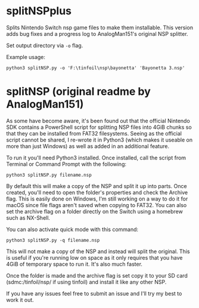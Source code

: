 # splitNSPplus

Splits Nintendo Switch nsp game files to make them installable. This version adds bug fixes and a progress log to AnalogMan151's original NSP splitter.

Set output directory via `-o` flag.

Example usage:

```
python3 splitNSP.py -o 'F:\tinfoil\nsp\bayonetta' 'Bayonetta 3.nsp'
```

# splitNSP (original readme by AnalogMan151)

As some have become aware, it's been found out that the official Nintendo SDK contains a PowerShell script for splitting NSP files into 4GiB chunks so that they can be installed from FAT32 filesystems. Seeing as the official script cannot be shared, I re-wrote it in Python3 (which makes it useable on more than just Windows) as well as added in an additional feature. 

To run it you'll need Python3 installed. Once installed, call the script from Terminal or Command Prompt with the following:

```python3 splitNSP.py filename.nsp```

By default this will make a copy of the NSP and split it up into parts. Once created, you'll need to open the folder's properties and check the Archive flag. This is easily done on Windows, I'm still working on a way to do it for macOS since file flags aren't saved when copying to FAT32. You can also set the archive flag on a folder directly on the Switch using a homebrew such as NX-Shell.

You can also activate quick mode with this command:

```python3 splitNSP.py -q filename.nsp```

This will not make a copy of the NSP and instead will split the original. This is useful if you're running low on space as it only requires that you have 4GiB of temporary space to run it. It's also much faster. 

Once the folder is made and the archive flag is set copy it to your SD card (sdmc:/tinfoil/nsp/ if using tinfoil) and install it like any other NSP. 

If you have any issues feel free to submit an issue and I'll try my best to work it out. 
